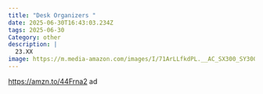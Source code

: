 ```yaml
---
title: "Desk Organizers "
date: 2025-06-30T16:43:03.234Z
tags: 2025-06-30
Category: other
description: |
  23.XX
image: https://m.media-amazon.com/images/I/71ArLLfkdPL.__AC_SX300_SY300_QL70_FMwebp_.jpg
---
```

https://amzn.to/44Frna2  ad